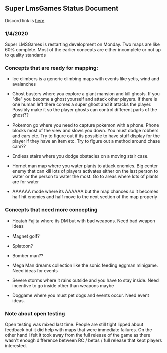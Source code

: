 ## Super LmsGames Status Document

Discord link is [here](https://discord.gg/PRqV5ay)

### 1/4/2020

Super LMSGames is restarting development on Monday. Two maps are like 60% complete. Most of the earlier concepts are either incomplete or not up to quality standards

### Concepts that are ready for mapping:

* Ice climbers is a generic climbing maps with events like yetis, wind and avalanches

* Ghost busters where you explore a giant mansion and kill ghosts. If you "die" you become a ghost yourself and attack other players. If there is one human left there comes a super ghost and it attacks the player. Possibly make it so the player ghosts can control different parts of the ghost??

* Pokemon go where you need to capture pokemon with a phone. Phone blocks most of the view and slows you down. You must dodge robbers and cars etc. Try to figure out if its possible to have stuff display for the player if they have an item etc. Try to figure out a method around chase cam??

* Endless stairs where you dodge obstacles on a moving stair case.

* Hornet man map where you water plants to attack enemies. Big center enemy that can kill lots of players activates either on the last person to water or the person to water the most. Go to areas where lots of plants are for water

* AAAAAA mode where its AAAAAA but the map chances so it becomes half hit enemies and half move to the next section of the map properly

### Concepts that need more concepting

* Heatah Fajita where its DM but with bad weapons. Need bad weapon ideas

* Magnet golf?

* Splatoon?

* Bomber man??

* Mega Man dreams collection like the sonic feeding eggman minigame. Need ideas for events

* Severe storms where it rains outside and you have to stay inside. Need incentive to go inside other than weapons maybe

* Doggame where you must pet dogs and events occur. Need event ideas.

### Note about open testing

Open testing was mixed last time. People are still tight lipped about feedback but it did help with maps that were immediate failures. 
On the other hand I felt it took away from the full release of the game as there wasn't enough difference between RC / betas / full release that kept players interested.
